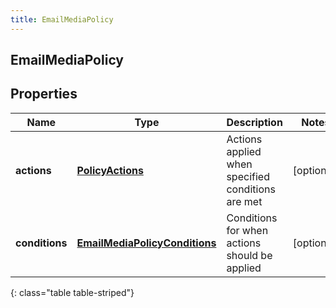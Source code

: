 ```yaml
---
title: EmailMediaPolicy
---
```


## EmailMediaPolicy

## Properties

| Name           | Type                                                                                 | Description                                       | Notes      |
| -------------- | ------------------------------------------------------------------------------------ | ------------------------------------------------- | ---------- |
| **actions**    | <!----><!---->[**PolicyActions**](PolicyActions.md)<!---->                           | Actions applied when specified conditions are met | [optional] |
| **conditions** | <!----><!---->[**EmailMediaPolicyConditions**](EmailMediaPolicyConditions.md)<!----> | Conditions for when actions should be applied     | [optional] |

{: class="table table-striped"}
